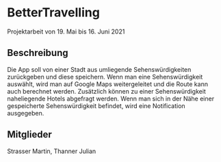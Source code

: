 # BetterTravelling
Projektarbeit von 19. Mai bis 16. Juni 2021
## Beschreibung
Die App soll von einer Stadt aus umliegende Sehenswürdigkeiten zurückgeben und diese speichern. Wenn man eine Sehenswürdigkeit auswählt, wird man auf Google Maps weitergeleitet und die Route kann auch berechnet werden. Zusätzlich können zu einer Sehenswürdigkeit naheliegende Hotels abgefragt werden. Wenn man sich in der Nähe einer gespeicherte Sehenswürdigkeit befindet, wird eine Notification ausgegeben.
## Mitglieder
Strasser Martin, Thanner Julian
